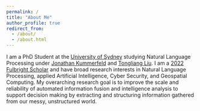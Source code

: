```yaml
---
permalink: /
title: "About Me"
author_profile: true
redirect_from: 
  - /about/
  - /about.html
---
```


I am a PhD Student at the [University of Sydney](https://www.sydney.edu.au/engineering/schools/school-computer-science.html) studying Natural Language Processing under [Jonathan Kummerfeld](https://jkk.name/) and [Tongliang Liu](https://tongliang-liu.github.io/). 
I am a [2022 Fulbright Scholar](https://www.fulbright.org.au/2022-alumni/#Kent-osullivan) and have broad research interests in Natural Language Processing, applied Artificial Intelligence, Cyber Security, and Geospatial Computing. 
My overarching research goal is to improve the scale and reliability of automated information fusion and intelligence analysis to support decision making by extracting and structuring information gathered from our messy, unstructured world.